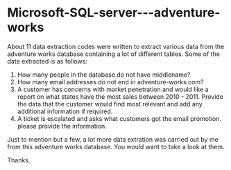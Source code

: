 # Microsoft-SQL-server---adventure-works

About 11 data extraction codes were written to extract various data from the adventure works database containing a lot of different tables.
Some of the data extracted is as follows:

1. How many people in the database do not have middlename?
2. How many email addresses do not end in adventure-works.com?
3. A customer has concerns with market penetration and would like a report on what states have the most sales between 2010 - 2011.
    Provide the data that the customer would find most relevant and add any additional information if required.
4. A ticket is escalated and asks what customers got the email promotion. please provide the information.

Just to mention but a few, a lot more data extration was carried out by me from this adventure works database. You would want to take a look at them.

Thanks.
